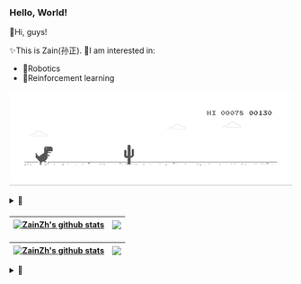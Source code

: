 ### Hello, World!
👋Hi, guys! 

✨This is Zain(孙正).
🤔I am interested in:
- 🤖️Robotics 
- 🧠Reinforcement learning


![Dino](https://raw.githubusercontent.com/praveenscience/praveenscience/master/dino.gif)

<details>
<summary>🌱</summary>
<pre><code>

<!--START_SECTION:waka-->
**I'm an Early 🐤** 

```text
🌞 Morning    44 commits     ██░░░░░░░░░░░░░░░░░░░░░░░   10.81% 
🌆 Daytime    209 commits    ████████████░░░░░░░░░░░░░   51.35% 
🌃 Evening    146 commits    █████████░░░░░░░░░░░░░░░░   35.87% 
🌙 Night      8 commits      ░░░░░░░░░░░░░░░░░░░░░░░░░   1.97%

```
📅 **I'm Most Productive on Thursday** 

```text
Monday       64 commits     ████░░░░░░░░░░░░░░░░░░░░░   15.72% 
Tuesday      51 commits     ███░░░░░░░░░░░░░░░░░░░░░░   12.53% 
Wednesday    89 commits     █████░░░░░░░░░░░░░░░░░░░░   21.87% 
Thursday     108 commits    ██████░░░░░░░░░░░░░░░░░░░   26.54% 
Friday       62 commits     ███░░░░░░░░░░░░░░░░░░░░░░   15.23% 
Saturday     22 commits     █░░░░░░░░░░░░░░░░░░░░░░░░   5.41% 
Sunday       11 commits     ░░░░░░░░░░░░░░░░░░░░░░░░░   2.7%

```


📊 **This Week I Spent My Time On** 

```text
⌚︎ Time Zone: Asia/Shanghai

💬 Programming Languages: 
Python                   9 hrs 34 mins       ███████████░░░░░░░░░░░░░░   47.02% 
Other                    3 hrs 39 mins       ████░░░░░░░░░░░░░░░░░░░░░   17.97% 
Markdown                 2 hrs 49 mins       ███░░░░░░░░░░░░░░░░░░░░░░   13.86% 
JSON                     1 hr 53 mins        ██░░░░░░░░░░░░░░░░░░░░░░░   9.26% 
C++                      1 hr 33 mins        ██░░░░░░░░░░░░░░░░░░░░░░░   7.63%

🔥 Editors: 
CLion                    11 hrs 49 mins      ██████████████░░░░░░░░░░░   58.03% 
VS Code                  4 hrs 9 mins        █████░░░░░░░░░░░░░░░░░░░░   20.41% 
Browser                  3 hrs 39 mins       ████░░░░░░░░░░░░░░░░░░░░░   17.97% 
PyCharm                  43 mins             █░░░░░░░░░░░░░░░░░░░░░░░░   3.6%

💻 Operating System: 
Linux                    15 hrs 42 mins      ███████████████████░░░░░░   77.13% 
Mac                      4 hrs 39 mins       █████░░░░░░░░░░░░░░░░░░░░   22.87%

```

**I Mostly Code in Python** 

```text
Python                   8 repos             ███████████░░░░░░░░░░░░░░   44.44% 
C++                      6 repos             ████████░░░░░░░░░░░░░░░░░   33.33% 
Jupyter Notebook         2 repos             ██░░░░░░░░░░░░░░░░░░░░░░░   11.11% 
C                        2 repos             ██░░░░░░░░░░░░░░░░░░░░░░░   11.11%

```



 Last Updated on 20/10/2022 02:28:11 UTC
<!--END_SECTION:waka-->
</code></pre>
</details>



#### 
| <a href="https://github.com/ZainZh/github-readme-stats"><img align="center" src="https://github-readme-stats-an0fxpx8x-zainzh.vercel.app/api/top-langs/?username=ZainZh&layout=compact&show_icons=true&include_all_commits=true&theme=buefy&hide_border=true" alt="ZainZh's github stats" /></a> | <a href="https://github.com/ZainZh/github-readme-stats"><img align="center" src="https://github-readme-stats-an0fxpx8x-zainzh.vercel.app/api/wakatime?username=ZainZh&layout=compact&theme=buefy&hide_border=true" /></a> |
| ------------- | ------------- |

#### 
| <a href="https://github.com/ZainZh/github-readme-stats"><img align="center" src="https://github-readme-stats-an0fxpx8x-zainzh.vercel.app/api?username=ZainZh&show_icons=true&include_all_commits=true&theme=buefy&hide_border=true" alt="ZainZh's github stats" /></a> | <a href="https://github.com/ZainZh/github-readme-stats"><img align="center" src="https://github-readme-streak-stats.herokuapp.com/?user=ZainZh&layout=compact&theme=buefy&hide_border=true" /></a> |
| --- | --- |


<details>
<summary>💬</summary>
<pre><code>

Most Used Languages: The language that I used most in all projects.
Wakatime Stats: My working time stats in the past seven days.
Github stats: My growth process.
</code></pre>
</details>

<!--
**ZainZh/ZainZh** is a ✨ _special_ ✨ repository because its `README.md` (this file) appears on your GitHub profile.

Here are some ideas to get you started:

- 🔭 I’m currently working on ...
- 🌱 I’m currently learning ...
- 👯 I’m looking to collaborate on ...
- 🤔 I’m looking for help with ...
- 💬 Ask me about ...
- 📫 How to reach me: ...
- 😄 Pronouns: ...
- ⚡ Fun fact: ...
-->

